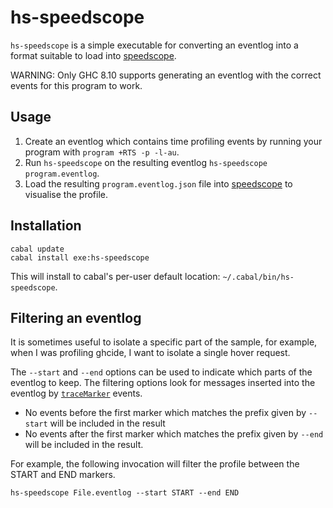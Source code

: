 # hs-speedscope

`hs-speedscope` is a simple executable for converting an eventlog into a format suitable to load into [speedscope](https://www.speedscope.app/).

WARNING: Only GHC 8.10 supports generating an eventlog with the correct events for this program to work.

## Usage

1. Create an eventlog which contains time profiling events by running your program with `program +RTS -p -l-au`.
2. Run `hs-speedscope` on the resulting eventlog `hs-speedscope program.eventlog`.
3. Load the resulting `program.eventlog.json` file into [speedscope](https://speedscope.app) to visualise the profile.

## Installation

```shell
cabal update
cabal install exe:hs-speedscope
```

This will install to cabal's per-user default location: `~/.cabal/bin/hs-speedscope`.

## Filtering an eventlog

It is sometimes useful to isolate a specific part of the sample, for example, when
I was profiling ghcide, I want to isolate a single hover request.

The `--start` and `--end` options can be used to indicate which parts of the
eventlog to keep. The filtering options look for messages inserted into the
eventlog by [`traceMarker`](https://hackage.haskell.org/package/base-4.12.0.0/docs/Debug-Trace.html#v:traceMarker) events.

* No events before the first marker which matches the prefix given by `--start`
will be included in the result
* No events after the first marker which matches the prefix given by `--end` will
be included in the result.

For example, the following invocation will filter the profile between the START and END markers.

```shell
hs-speedscope File.eventlog --start START --end END
```

